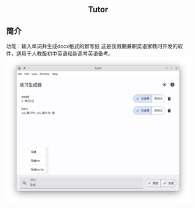 <h2 align="center">
Tutor
</h2>

## 简介
功能：输入单词并生成docx格式的默写纸
这是我假期兼职英语家教时开发的软件，适用于人教版初中英语和新高考英语备考。
![主页面](/example.png)